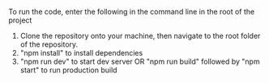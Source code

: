 To run the code, enter the following in the command line in the root of the project

1. Clone the repository onto your machine, then navigate to the root folder of the repository.
2. "npm install" to install dependencies
3. "npm run dev" to start dev server OR "npm run build" followed by "npm start" to run production build
